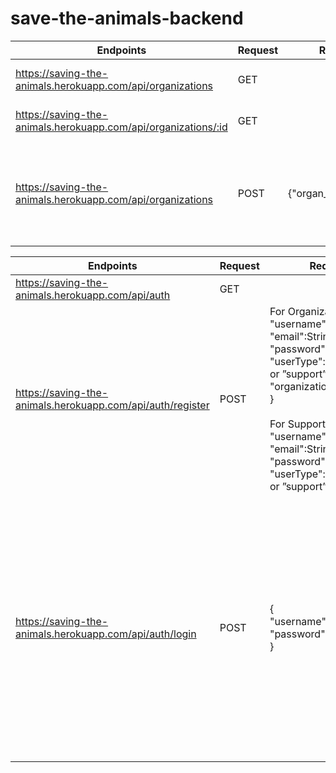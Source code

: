 # save-the-animals-backend

| Endpoints                                                      | Request | Required                | Response                                                                                              |
|----------------------------------------------------------------|---------|-------------------------|-------------------------------------------------------------------------------------------------------|
| https://saving-the-animals.herokuapp.com/api/organizations     | GET     |                         | The whole list of Organizations                                                                       |
| https://saving-the-animals.herokuapp.com/api/organizations/:id | GET     |                         | {"id": Integer,<br> "organ_name": String}                                                               |
| https://saving-the-animals.herokuapp.com/api/organizations     | POST    | {"organ_name":String} | {"message": "Added organization",<br> "organization": {"Id": Integer,<br>    "organ_name": String    }<br> } |



| Endpoints                                                  | Request | Required                                                                                                                                                                                                                                                      | Response                                                                                                                                                                                                                                                           |
|------------------------------------------------------------|---------|---------------------------------------------------------------------------------------------------------------------------------------------------------------------------------------------------------------------------------------------------------------|--------------------------------------------------------------------------------------------------------------------------------------------------------------------------------------------------------------------------------------------------------------------|
| https://saving-the-animals.herokuapp.com/api/auth          | GET     |                                                                                                                                                                                                                                                               | The whole list of users                                                                                                                                                                                                                                            |
| https://saving-the-animals.herokuapp.com/api/auth/register | POST    | For Organization: { "username":String, "email":String, "password":String, "userType":"organization" or ”support”, "organization_id":Integer } <br><br> For Support: { "username":String, "email":String, "password":String, "userType":"organization" or ”support” } | { "message": "Account created!" }                                                                                                                                                                                                                                  |
| https://saving-the-animals.herokuapp.com/api/auth/login    | POST    | { <br>"username":String,<br> "password":String<br> }                                                                                                                                                                                                                      | For Organization:<br> { "message": "Hi! username", <br>"token": String, <br>"username": String, <br>"userType": "organization", <br>"organ_name": String,<br> “organ_id”:Integer } <br><br> For Support: <br>{ "message": "Hi! username", <br>"token": String,<br> "username": String,<br> "userType": "support" } |